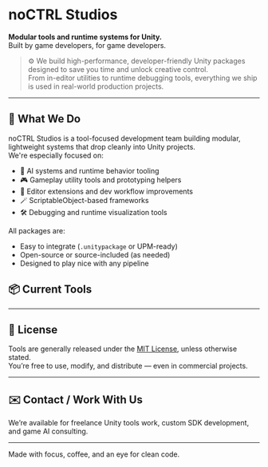 # noCTRL Studios

**Modular tools and runtime systems for Unity.**\
Built by game developers, for game developers.

> ⚙️ We build high-performance, developer-friendly Unity packages designed to save you time and unlock creative control.\
> From in-editor utilities to runtime debugging tools, everything we ship is used in real-world production projects.

---

## 🔧 What We Do

noCTRL Studios is a tool-focused development team building modular, lightweight systems that drop cleanly into Unity projects.\
We're especially focused on:

- 🧠 AI systems and runtime behavior tooling
- 🎮 Gameplay utility tools and prototyping helpers
- 🧰 Editor extensions and dev workflow improvements
- 🪄 ScriptableObject-based frameworks
- 🛠️ Debugging and runtime visualization tools

All packages are:

- Easy to integrate (`.unitypackage` or UPM-ready)
- Open-source or source-included (as needed)
- Designed to play nice with any pipeline

## 📦 Current Tools

---

## 📝 License

Tools are generally released under the [MIT License](./LICENSE), unless otherwise stated.\
You’re free to use, modify, and distribute — even in commercial projects.

---

## ✉️ Contact / Work With Us

We’re available for freelance Unity tools work, custom SDK development, and game AI consulting.

---

Made with focus, coffee, and an eye for clean code.
